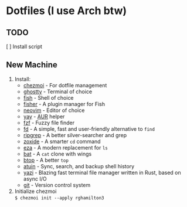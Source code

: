 # Dotfiles (I use Arch btw)

## TODO

[ ] Install script

## New Machine

1. Install:
   - [chezmoi](https://www.chezmoi.io) - For dotfile management
   - [ghostty](https://ghostty.org) - Terminal of choice
   - [fish](https://www.fishshell.com) - Shell of choice
   - [fisher](https://zimfw.sh) - A plugin manager for Fish
   - [neovim](https://neovim.io) - Editor of choice
   - [yay](https://github.com/Jguer/yay) -
     [AUR](https://aur.archlinux.org/) helper
   - [fzf](https://github.com/junegunn/fzf) - Fuzzy file finder
   - [fd](https://github.com/sharkdp/fd) -
     A simple, fast and user-friendly alternative to `find`
   - [ripgrep](https://github.com/BurntSushi/ripgrep) -
     A better silver-searcher and grep
   - [zoxide](https://github.com/ajeetdsouza/zoxide) - A smarter `cd` command
   - [eza](https://eza.rocks) - A modern replacement for `ls`
   - [bat](https://github.com/sharkdp/bat) - A `cat` clone with wings
   - [btop](https://github.com/aristocratos/btop) - A better `top`
   - [atuin](https://atuin.sh/) - Sync, search, and backup shell history
   - [yazi](https://yazi-rs.github.io) -
     Blazing fast terminal file manager written in Rust, based on async I/O
   - [git](https://git-scm.com) - Version control system
2. Initialize chezmoi  
   `$ chezmoi init --apply rghamilton3`
